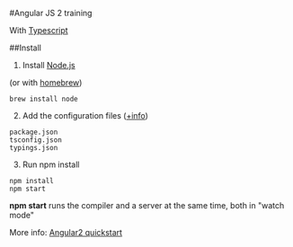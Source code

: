 #Angular JS 2 training

With [Typescript](http://www.typescriptlang.org/docs/tutorial.html)

##Install

1) Install [Node.js](https://nodejs.org/en/download/)

(or with [homebrew](http://brew.sh/))

```
brew install node
```

2) Add the configuration files ([+info](https://angular.io/docs/ts/latest/quickstart.html#!#create-and-configure))

```
package.json
tsconfig.json
typings.json
```

3) Run npm install

```
npm install
npm start 
```

**npm start**  runs the compiler and a server at the same time, both in "watch mode"

More info: [Angular2 quickstart](https://angular.io/docs/ts/latest/quickstart.html)